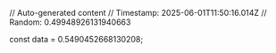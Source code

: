 // Auto-generated content
// Timestamp: 2025-06-01T11:50:16.014Z
// Random: 0.49948926131940663

const data = 0.5490452668130208;
